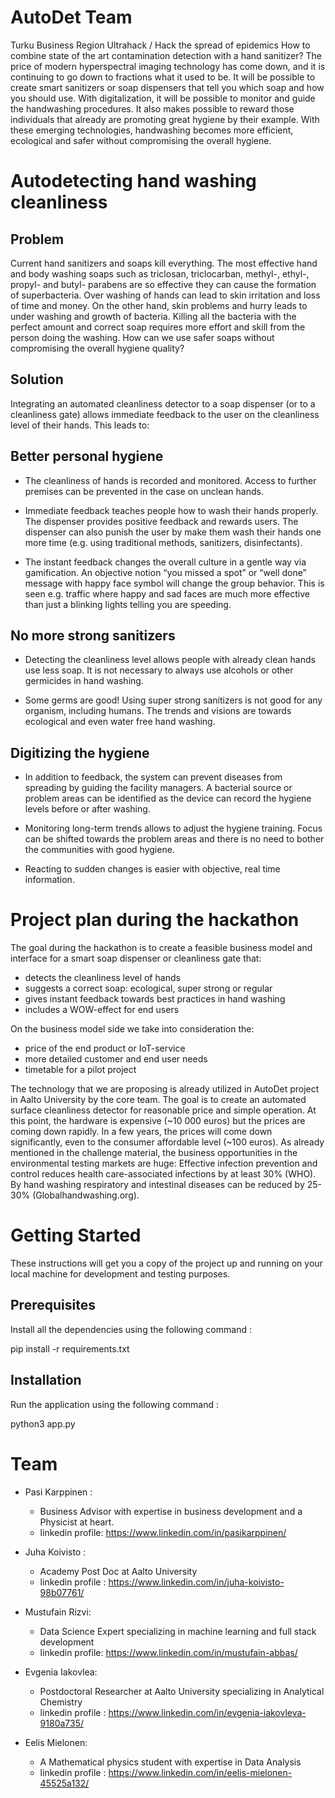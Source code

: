# AutoDet Team

Turku Business Region Ultrahack / Hack the spread of epidemics
How to combine state of the art contamination detection with a hand sanitizer? The price of modern hyperspectral imaging technology has come down, and it is continuing to go down to fractions what it used to be. It will be possible to create smart sanitizers or soap dispensers that tell you which soap and how you should use. With digitalization, it will be possible to monitor and guide the handwashing procedures. It also makes possible to reward those individuals that already are promoting great hygiene by their example. With these emerging technologies, handwashing becomes more efficient, ecological and safer without compromising the overall hygiene.

# Autodetecting hand washing cleanliness

## Problem

Current hand sanitizers and soaps kill everything. The most effective hand and body washing soaps such as triclosan, triclocarban, methyl-, ethyl-, propyl- and butyl- parabens are so effective they can cause the formation of superbacteria. Over washing of hands can lead to skin irritation and loss of time and money. On the other hand, skin problems and hurry leads to under washing and growth of bacteria.
Killing all the bacteria with the perfect amount and correct soap requires more effort and skill from the person doing the washing.
How can we use safer soaps without compromising the overall hygiene quality?

## Solution

Integrating an automated cleanliness detector to a soap dispenser (or to a cleanliness gate) allows immediate feedback to the user on the cleanliness level of their hands. This leads to:

## Better personal hygiene

- The cleanliness of hands is recorded and monitored. Access to further premises can be prevented in the case on unclean hands.

- Immediate feedback teaches people how to wash their hands properly. The dispenser provides positive feedback and rewards users. The dispenser can also punish the user by make them wash their hands one more time (e.g. using traditional methods, sanitizers, disinfectants).

- The instant feedback changes the overall culture in a gentle way via gamification. An objective notion “you missed a spot” or “well done” message with happy face symbol will change the group behavior. This is seen e.g. traffic where happy and sad faces are much more effective than just a blinking lights telling you are speeding.

## No more strong sanitizers

- Detecting the cleanliness level allows people with already clean hands use less soap. It is not necessary to always use alcohols or other germicides in hand washing.

- Some germs are good! Using super strong sanitizers is not good for any organism, including humans. The trends and visions are towards ecological and even water free hand washing.

## Digitizing the hygiene

- In addition to feedback, the system can prevent diseases from spreading by guiding the facility managers. A bacterial source or problem areas can be identified as the device can record the hygiene levels before or after washing.

- Monitoring long-term trends allows to adjust the hygiene training. Focus can be shifted towards the problem areas and there is no need to bother the communities with good hygiene.

- Reacting to sudden changes is easier with objective, real time information.

# Project plan during the hackathon


The goal during the hackathon is to create a feasible business model and interface for a smart soap dispenser or cleanliness gate that:

- detects the cleanliness level of hands
- suggests a correct soap: ecological, super strong or regular
- gives instant feedback towards best practices in hand washing
- includes a WOW-effect for end users

On the business model side we take into consideration the:

- price of the end product or IoT-service
- more detailed customer and end user needs
- timetable for a pilot project

The technology that we are proposing is already utilized in AutoDet project in Aalto University by the core team. The goal is to create an automated surface cleanliness detector for reasonable price and simple operation.
At this point, the hardware is expensive (~10 000 euros) but the prices are coming down rapidly. In a few years, the prices will come down significantly, even to the consumer affordable level (~100 euros).
As already mentioned in the challenge material, the business opportunities in the environmental testing markets are huge: Effective infection prevention and control reduces health care-associated infections by at least 30% (WHO). By hand washing respiratory and intestinal diseases can be reduced by 25-30% (Globalhandwashing.org).

# Getting Started

These instructions will get you a copy of the project up and running on your local machine for development and testing purposes.

## Prerequisites

Install all the dependencies using the following command :

pip install -r requirements.txt

## Installation

Run the application using the following command :

python3 app.py

# Team

- Pasi Karppinen :
  - Business Advisor with expertise in business development and a Physicist at heart.  
  - linkedin profile: https://www.linkedin.com/in/pasikarppinen/

- Juha Koivisto :
  - Academy Post Doc at Aalto University
  - linkedin profile : https://www.linkedin.com/in/juha-koivisto-98b07761/

- Mustufain Rizvi:
  - Data Science Expert specializing in machine learning and full stack development
  - linkedin profile: https://www.linkedin.com/in/mustufain-abbas/

- Evgenia Iakovlea:
  - Postdoctoral Researcher at Aalto University specializing in Analytical Chemistry  
  - linkedin profile : https://www.linkedin.com/in/evgenia-iakovleva-9180a735/

- Eelis Mielonen:
  - A Mathematical physics student with expertise in Data Analysis
  - linkedin profile : https://www.linkedin.com/in/eelis-mielonen-45525a132/
